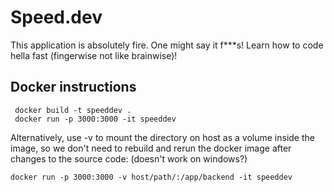 # Speed.dev
This application is absolutely fire. One might say it f***s!
Learn how to code hella fast (fingerwise not like brainwise)!

## Docker instructions
```
 docker build -t speeddev .
 docker run -p 3000:3000 -it speeddev
```
Alternatively, use -v to mount the directory on host as a volume inside the image,
so we don't need to rebuild and rerun the docker image after changes to the source code:
(doesn't work on windows?)

```
docker run -p 3000:3000 -v host/path/:/app/backend -it speeddev
```